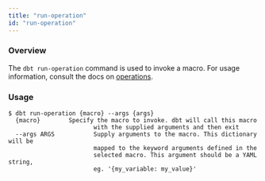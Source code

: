 ```yaml
---
title: "run-operation"
id: "run-operation"
---
```


### Overview

The `dbt run-operation` command is used to invoke a macro. For usage information, consult the docs on [operations](hooks-operations#about-operations).

### Usage
```
$ dbt run-operation {macro} --args {args}
  {macro}        Specify the macro to invoke. dbt will call this macro
                        with the supplied arguments and then exit
  --args ARGS           Supply arguments to the macro. This dictionary will be
                        mapped to the keyword arguments defined in the
                        selected macro. This argument should be a YAML string,
                        eg. '{my_variable: my_value}'
```
